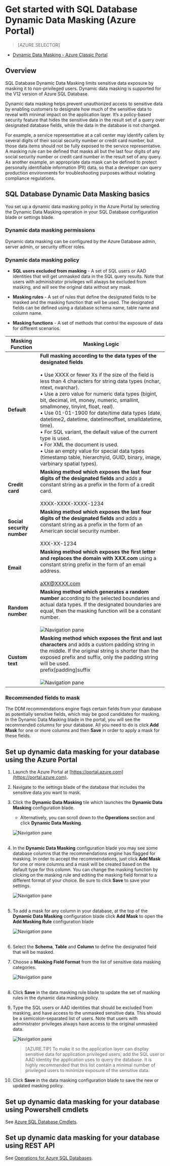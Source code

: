 <properties
   pageTitle="Get started with SQL Database Dynamic Data Masking (Azure Portal)"
   description="How to get started with SQL Database Dynamic Data Masking in the Azure Portal"
   services="sql-database"
   documentationCenter=""
   authors="ronitr"
   manager="jeffreyg"
   editor="v-romcal"/>

<tags
   ms.service="sql-database"
   ms.devlang="NA"
   ms.topic="article"
   ms.tgt_pltfrm="NA"
   ms.workload="data-services"
   ms.date="12/01/2015"
   ms.author="ronitr; ronmat; v-romcal; sstein"/>


# Get started with SQL Database Dynamic Data Masking (Azure Portal)

> [AZURE.SELECTOR]
- [Dynamic Data Masking - Azure Classic Portal](sql-database-dynamic-data-masking-get-started-portal.md)

## Overview

SQL Database Dynamic Data Masking limits sensitive data exposure by masking it to non-privileged users. Dynamic data masking is supported for the V12 version of Azure SQL Database.

Dynamic data masking helps prevent unauthorized access to sensitive data by enabling customers to designate how much of the sensitive data to reveal with minimal impact on the application layer. It’s a policy-based security feature that hides the sensitive data in the result set of a query over designated database fields, while the data in the database is not changed.

For example, a service representative at a call center may identify callers by several digits of their social security number or credit card number, but those data items should not be fully exposed to the service representative. A masking rule can be defined that masks all but the last four digits of any social security number or credit card number in the result set of any query. As another example, an appropriate data mask can be defined to protect personally identifiable information (PII) data, so that a developer can query production environments for troubleshooting purposes without violating compliance regulations.

## SQL Database Dynamic Data Masking basics

You set up a dynamic data masking policy in the Azure Portal by selecting the Dynamic Data Masking operation in your SQL Database configuration blade or settings blade.


### Dynamic data masking permissions

Dynamic data masking can be configured by the Azure Database admin, server admin, or security officer roles.

### Dynamic data masking policy

* **SQL users excluded from masking** - A set of SQL users or AAD identities that will get unmasked data in the SQL query results. Note that users with administrator privileges will always be excluded from masking, and will see the original data without any mask.

* **Masking rules** - A set of rules that define the designated fields to be masked and the masking function that will be used. The designated fields can be defined using a database schema name, table name and column name.

* **Masking functions** - A set of methods that control the exposure of data for different scenarios.

| Masking Function | Masking Logic |
|----------|---------------|
| **Default**  |**Full masking according to the data types of the designated fields**<br/><br/>• Use XXXX or fewer Xs if the size of the field is less than 4 characters for string data types (nchar, ntext, nvarchar).<br/>• Use a zero value for numeric data types (bigint, bit, decimal, int, money, numeric, smallint, smallmoney, tinyint, float, real).<br/>• Use 01-01-1900 for date/time data types (date, datetime2, datetime, datetimeoffset, smalldatetime, time).<br/>• For SQL variant, the default value of the current type is used.<br/>• For XML the document <masked/> is used.<br/>• Use an empty value for special data types (timestamp  table, hierarchyid, GUID, binary, image, varbinary spatial types).
| **Credit card** |**Masking method which exposes the last four digits of the designated fields** and adds a constant string as a prefix in the form of a credit card.<br/><br/>XXXX-XXXX-XXXX-1234|
| **Social security number** |**Masking method which exposes the last four digits of the designated fields** and adds a constant string as a prefix in the form of an American social security number.<br/><br/>XXX-XX-1234 |
| **Email** | **Masking method which exposes the first letter and replaces the domain with XXX.com** using a constant string prefix in the form of an email address.<br/><br/>aXX@XXXX.com |
| **Random number** | **Masking method which generates a random number** according to the selected boundaries and actual data types. If the designated boundaries are equal, then the masking function will be a constant number.<br/><br/>![Navigation pane](./media/sql-database-dynamic-data-masking-get-started/1_DDM_Random_number.png) |
| **Custom text** | **Masking method which exposes the first and last characters** and adds a custom padding string in the middle. If the original string is shorter than the exposed prefix and suffix, only the padding string will be used. <br/>prefix[padding]suffix<br/><br/>![Navigation pane](./media/sql-database-dynamic-data-masking-get-started/2_DDM_Custom_text.png) |


<a name="Anchor1"></a>
### Recommended fields to mask

The DDM recommendations engine flags certain fields from your database as potentially sensitive fields, which may be good candidates for masking. In the Dynamic Data Masking blade in the portal, you will see the recommended columns for your database. All you need to do is click **Add Mask** for one or more columns and then **Save** in order to apply a mask for these fields.

## Set up dynamic data masking for your database using the Azure Portal

1. Launch the Azure Portal at [https://portal.azure.com](https://portal.azure.com).

2. Navigate to the settings blade of the database that includes the sensitive data you want to mask.

3. Click the **Dynamic Data Masking** tile which launches the **Dynamic Data Masking** configuration blade.

	* Alternatively, you can scroll down to the **Operations** section and click **Dynamic Data Masking**.

    ![Navigation pane](./media/sql-database-dynamic-data-masking-get-started/4_ddm_settings_tile.png)<br/><br/>


4. In the **Dynamic Data Masking** configuration blade you may see some database columns that the recommendations engine has flagged for masking. In order to accept the recommendations, just click **Add Mask** for one or more columns and a mask will be created based on the default type for this column. You can change the masking function by clicking on the masking rule and editing the masking field format to a different format of your choice. Be sure to click **Save** to save your settings.

    ![Navigation pane](./media/sql-database-dynamic-data-masking-get-started/5_ddm_recommendations.png)<br/><br/>


5. To add a mask for any column in your database, at the top of the **Dynamic Data Masking** configuration blade click **Add Mask** to open the **Add Masking Rule** configuration blade

    ![Navigation pane](./media/sql-database-dynamic-data-masking-get-started/6_ddm_add_mask.png)<br/><br/>

6. Select the **Schema**, **Table** and **Column** to define the designated field that will be masked.

7. Choose a **Masking Field Format** from the list of sensitive data masking categories.

    ![Navigation pane](./media/sql-database-dynamic-data-masking-get-started/7_ddm_mask_field_format.png)<br/><br/>		

8. Click **Save** in the data masking rule blade to update the set of masking rules in the dynamic data masking policy.

9. Type the SQL users or AAD identities that should be excluded from masking, and have access to the unmasked sensitive data. This should be a semicolon-separated list of users. Note that users with administrator privileges always have access to the original unmasked data.

    ![Navigation pane](./media/sql-database-dynamic-data-masking-get-started/8_ddm_excluded_users.png)

	>[AZURE.TIP] To make it so the application layer can display sensitive data for application privileged users, add the SQL user or AAD identity the application uses to query the database. It is highly recommended that this list contain a minimal number of privileged users to minimize exposure of the sensitive data.

10. Click **Save** in the data masking configuration blade to save the new or updated masking policy.

## Set up dynamic data masking for your database using Powershell cmdlets

See [Azure SQL Database Cmdlets](https://msdn.microsoft.com/library/azure/mt574084.aspx).


## Set up dynamic data masking for your database using REST API

See [Operations for Azure SQL Databases](https://msdn.microsoft.com/library/dn505719.aspx).
